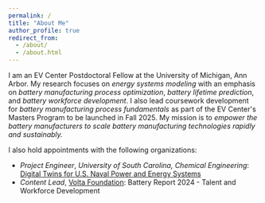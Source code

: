```yaml
---
permalink: /
title: "About Me"
author_profile: true
redirect_from: 
  - /about/
  - /about.html
---
```


I am an EV Center Postdoctoral Fellow at the University of Michigan, Ann Arbor. My research focuses on *energy systems modeling* with an emphasis on *battery manufacturing process optimization*, *battery lifetime prediction*, and *battery workforce development*. I also lead coursework development for *battery manufacturing process fundamentals* as part of the EV Center's Masters Program to be launched in Fall 2025. My mission is to *empower the battery manufacturers to scale battery manufacturing technologies rapidly and sustainably.*

I also hold appointments with the following organizations:
- *Project Engineer*, *University of South Carolina, Chemical Engineering*: [Digital Twins for U.S. Naval Power and Energy Systems](https://sc.edu/study/colleges_schools/engineering_and_computing/news_events/news/2022/dougal_10_million_navy_research.php)
- *Content Lead*, [Volta Foundation](https://volta.foundation/battery-report): Battery Report 2024 - Talent and Workforce Development